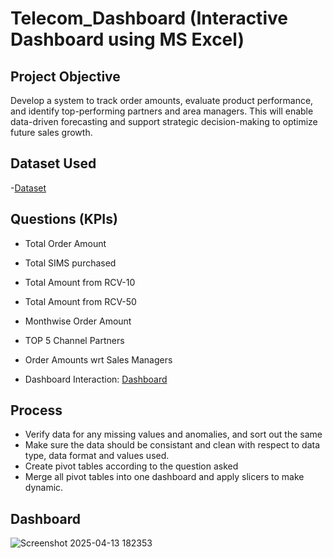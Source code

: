 # Telecom_Dashboard (Interactive Dashboard using MS Excel)

## Project Objective
Develop a system to track order amounts, evaluate product performance, and identify top-performing partners and area managers. This will enable data-driven forecasting and support strategic decision-making to optimize future sales growth.

## Dataset Used
-<a href="https://github.com/sritamkumar123/Mini_Telecom_Dashboard/blob/main/Telecom_dashboard.xlsx">Dataset</a>

## Questions (KPIs)
* Total Order Amount
* Total SIMS purchased
* Total Amount from RCV-10
* Total Amount from RCV-50
* Monthwise Order Amount
* TOP 5 Channel Partners
* Order Amounts wrt Sales Managers

* Dashboard Interaction: <a href="https://github.com/sritamkumar123/Sales_Dashboard/blob/main/sales_dasboard_screenshot.png">Dashboard</a>

## Process
* Verify data for any missing values and anomalies, and sort out the same
* Make sure the data should be consistant and clean with respect to data type, data format and values used.
* Create pivot tables according to the question asked
* Merge all pivot tables into one dashboard and apply slicers to make dynamic.

## Dashboard
![Screenshot 2025-04-13 182353](https://github.com/user-attachments/assets/a35183b0-0502-405d-997f-05bbddb20740)
